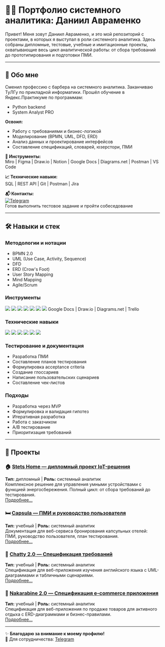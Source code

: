# 👨‍💻 Портфолио системного аналитика: Даниил Авраменко

Привет! Меня зовут Даниил Авраменко, и это мой репозиторий с проектами, в которых я выступал в роли системного аналитика. Здесь собраны дипломные, тестовые, учебные и имитационные проекты, охватывающие весь цикл аналитической работы: от сбора требований до прототипирования и подготовки ПМИ.

---

## 🚀 Обо мне
Сменил профессию с барбера на системного аналитика. Заканчиваю ТуЛГу по прикладной информатики. Прошёл обучение в Яндекс.Практикуме по программам:
- Python backend
- System Analyst PRO

**Освоил:**
- Работу с требованиями и бизнес-логикой
- Моделирование (BPMN, UML, DFD, ERD)
- Анализ данных и проектирование интерфейсов
- Составление спецификаций, словарей, юзерстори, ПМИ

**🧰 Инструменты:**  
Miro | Figma | Draw.io | Notion | Google Docs | Diagrams.net | Postman | VS Code

**📈 Технические навыки:**  
SQL | REST API | Git | Postman | Jira

**📬 Контакты:**  
[![Telegram](https://img.shields.io/badge/Telegram-@avramens-blue)](https://t.me/avramens)  
Готов выполнить тестовое задание и пройти собеседование

---

## 🛠️ Навыки и стек

### Методологии и нотации
- BPMN 2.0
- UML (Use Case, Activity, Sequence)
- DFD
- ERD (Crow's Foot)
- User Story Mapping
- Mind Mapping
- Agile/Scrum

### Инструменты
![](https://img.shields.io/badge/Miro-050038?logo=miro&logoColor=white)
![](https://img.shields.io/badge/Figma-F24E1E?logo=figma&logoColor=white)
![](https://img.shields.io/badge/Notion-000000?logo=notion&logoColor=white)
![](https://img.shields.io/badge/Postman-FF6C37?logo=postman&logoColor=white)
![](https://img.shields.io/badge/VS_Code-007ACC?logo=visualstudiocode&logoColor=white)
![](https://img.shields.io/badge/Jira-0052CC?logo=jira&logoColor=white)
![](https://img.shields.io/badge/Confluence-172B4D?logo=confluence&logoColor=white)
Google Docs | Draw.io | Diagrams.net | Trello

### Технические навыки
![](https://img.shields.io/badge/SQL-003B57?logo=postgresql&logoColor=white)
![](https://img.shields.io/badge/REST_API-005571?logo=rest&logoColor=white)
![](https://img.shields.io/badge/Git-F05032?logo=git&logoColor=white)
![](https://img.shields.io/badge/JSON-000000?logo=json&logoColor=white)
![](https://img.shields.io/badge/PostgreSQL-4169E1?logo=postgresql&logoColor=white)
![](https://img.shields.io/badge/Python-3776AB?logo=python&logoColor=white)

### Тестирование и документация
- Разработка ПМИ
- Составление планов тестирования
- Формулировка acceptance criteria
- Создание глоссариев
- Написание пользовательских сценариев
- Составление чек-листов

### Подходы
- Разработка через MVP
- Формулировка и валидация гипотез
- Итеративная разработка
- Работа с заказчиком
- А/B тестирование
- Приоритизация требований

---

## 📂 Проекты

### 🏠 [Stets Home — дипломный проект IoT-решения](https://github.com/yourusername/your-repo#-stets-home--дипломный-проект-iot-решения)
**Тип:** дипломный | **Роль:** системный аналитик  
Комплексное решение для управления умными устройствами с функцией энергосбережения. Полный цикл: от сбора требований до тестирования.  
[Подробнее...](https://github.com/qubCd3n/portfolio-system-analyst/blob/main/Projects/Stets%20Home/Stets%20Home.md)

### 🛏️ [Capsula — ПМИ и руководство пользователя](https://github.com/yourusername/your-repo#-capsula--пми-и-руководство-пользователя)
**Тип:** учебный | **Роль:** системный аналитик  
Документация для веб-сервиса бронирования капсульных отелей: ПМИ, руководство пользователя, план тестирования.  
[Подробнее...](https://github.com/yourusername/your-repo#-capsula--пми-и-руководство-пользователя)

### 💬 [Chatty 2.0 — Спецификация требований](https://github.com/yourusername/your-repo#-chatty-20--спецификация-требований)
**Тип:** учебный | **Роль:** системный аналитик  
Спецификация для веб-приложения изучения английского языка с UML-диаграммами и табличными сценариями.  
[Подробнее...](https://github.com/yourusername/your-repo#-chatty-20--спецификация-требований)

### 🏪 [Nakarabine 2.0 — Спецификация e-commerce приложения](https://github.com/yourusername/your-repo#-nakarabine-20--спецификация-e-commerce-приложения)
**Тип:** учебный | **Роль:** системный аналитик  
Спецификация для веб-приложения по продаже товаров для активного отдыха с ERD-диаграммами и бизнес-правилами.  
[Подробнее...](https://github.com/yourusername/your-repo#-nakarabine-20--спецификация-e-commerce-приложения)

---

✨ **Благодарю за внимание к моему профилю!**  
📧 Для сотрудничества: [Telegram](https://t.me/avramens)
